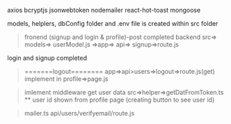axios bcryptjs jsonwebtoken nodemailer react-hot-toast mongoose

models, helplers, dbConfig folder and .env file is created within src folder

> fronend (signup and login & profile)-post completed
> backend
src=> models=> userModel.js
=>app=> api=> signup=>route.js

login and signup completed


> =======logout========
app=>api>users=>logout=>route.js(get)
implement in profile=>page.js

>imlement middleware
> get user data
src=>helper=>getDatFromToken.ts
** user id shown from profile page (creating button to see user id)

>mailer.ts
>api/users/verifyemail/route.js